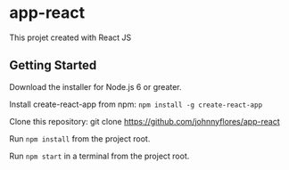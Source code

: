 # app-react
This projet created with React JS

## Getting Started

Download the installer for Node.js 6 or greater.

Install create-react-app from npm: `npm install -g create-react-app`

Clone this repository: git clone https://github.com/johnnyflores/app-react

Run `npm install` from the project root.

Run `npm start` in a terminal from the project root.

